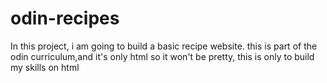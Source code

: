 # odin-recipes
In this project, i am going to build a basic recipe website.
this is part of the odin curriculum,and it's only html so it won't be pretty,
this is only to build my skills on html
